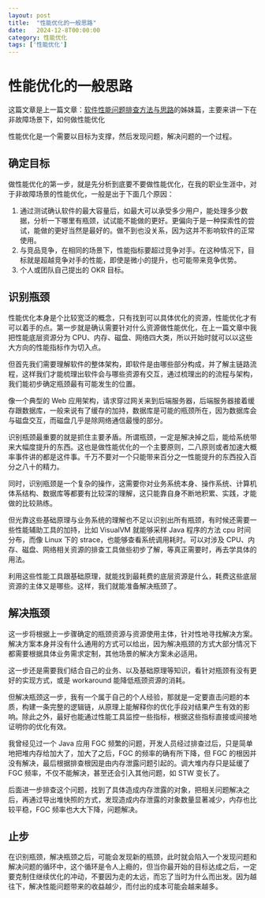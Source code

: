 ```yaml
---
layout: post
title:  "性能优化的一般思路"
date:   2024-12-8T00:00:00
category: 性能优化
tags: ['性能优化']
---
```


# 性能优化的一般思路

这篇文章是上一篇文章：[软件性能问题排查方法与思路](https://ismy.wang/%E6%80%A7%E8%83%BD%E4%BC%98%E5%8C%96/2024/11/23/%E8%BD%AF%E4%BB%B6%E6%80%A7%E8%83%BD%E9%97%AE%E9%A2%98%E6%8E%92%E6%9F%A5%E6%96%B9%E6%B3%95%E4%B8%8E%E6%80%9D%E8%B7%AF.html)的姊妹篇，主要来讲一下在非故障场景下，如何做性能优化

性能优化是一个需要以目标为支撑，然后发现问题，解决问题的一个过程。

## 确定目标

做性能优化的第一步，就是先分析到底要不要做性能优化，在我的职业生涯中，对于非故障场景的性能优化，一般是出于下面几个原因：

1. 通过测试确认软件的最大容量后，如最大可以承受多少用户，能处理多少数据，分析一下哪里有瓶颈，试试能不能做的更好。更偏向于是一种探索性的尝试，能做的更好当然是最好的。做不到也没关系，因为这并不影响软件的正常使用。
2. 与竞品竞争，在相同的场景下，性能指标要超过竞争对手。在这种情况下，目标就是超越竞争对手的性能，即使是微小的提升，也可能带来竞争优势。
3. 个人或团队自己提出的 OKR 目标。

## 识别瓶颈

性能优化本身是个比较宽泛的概念，只有找到可以具体优化的资源，性能优化才有可以着手的点。第一步就是确认需要针对什么资源做性能优化，在上一篇文章中我把性能底层资源分为 CPU、内存、磁盘、网络四大类，所以开始时就可以以这些大方向的性能指标作为切入点。

但首先我们需要理解软件的整体架构，即软件是由哪些部分构成，并了解主链路流程，这样我们才能梳理出软件会与哪些资源有交互，通过梳理出的的流程与架构，我们能初步确定瓶颈最有可能发生的位置。

像一个典型的 Web 应用架构，请求穿过网关来到后端服务器，后端服务器接着缓存跟数据库，一般来说有了缓存的加持，数据库是可能的瓶颈所在，因为数据库会与磁盘交互，而磁盘几乎是除网络通信最慢的部分。

识别瓶颈最重要的就是抓住主要矛盾。所谓瓶颈，一定是解决掉之后，能给系统带来大幅度提升的东西。这也是做性能优化的一个主要原则，二八原则或者加速大概率事件讲的都是这件事。千万不要对一个只能带来百分之一性能提升的东西投入百分之八十的精力。

同时，识别瓶颈是一个复杂的操作，这需要你对业务系统本身、操作系统、计算机体系结构、数据库等都要有比较深的理解，这只能靠自身不断地积累、实践，才能做的比较熟练。

但光靠这些基础原理与业务系统的理解也不足以识别出所有瓶颈，有时候还需要一些性能辅助工具的加持，比如 VisualVM 就能够采样 Java 程序的方法 cpu 时间分布，而像 Linux 下的 strace，也能够查看系统调用耗时。可以对涉及 CPU、内存、磁盘、网络相关资源的排查工具做些初步了解，等真正需要时，再去学具体的用法。

利用这些性能工具跟基础原理，就能找到最耗费的底层资源是什么，耗费这些底层资源的主体又是哪些。这样，我们就能准备解决瓶颈了。

## 解决瓶颈

这一步将根据上一步骤确定的瓶颈资源与资源使用主体，针对性地寻找解决方案。解决方案本身并没有什么通用的方式可以给出，因为解决瓶颈的方式大部分情况下都需要根据具体业务需求定制，其他场景的解决方案未必适用。

这一步还是需要我们结合自己的业务、以及基础原理等知识，看针对瓶颈有没有更好的实现方式，或是 workaround 能降低瓶颈资源的消耗。

但解决瓶颈这一步，我有一个属于自己的个人经验，那就是一定要直击问题的本质，构建一条完整的逻辑链，从原理上能解释你的优化手段对结果产生有效的影响。除此之外，最好也能通过性能工具监控一些指标，根据这些指标直接或间接地证明你的优化有效。

我曾经见过一个 Java 应用 FGC 频繁的问题，开发人员经过排查过后，只是简单地把堆内存给加大了，加大了之后，FGC 的频率的确有所下降，但 FGC 的根因并没有解决，最后根据排查根因是由内存泄露问题引起的。调大堆内存只是延缓了 FGC 频率，不仅不能解决，甚至还会引入其他问题，如 STW 变长了。

后面进一步排查这个问题，找到了具体造成内存泄露的对象，把相关问题解决之后，再通过导出堆快照的方式，发现造成内存泄露的对象数量显著减少，内存也比较平稳，FGC 频率也大大下降，问题解决。

## 止步

在识别瓶颈，解决瓶颈之后，可能会发现新的瓶颈，此时就会陷入一个发现问题和解决问题的循环中，这个循环是令人上瘾的，但当你最开始的目标达成之后，一定要克制住继续优化的冲动，不要因为走的太远，而忘了当时为什么而出发。因为越往下，解决性能问题带来的收益越少，而付出的成本可能会越来越多。
